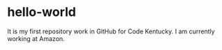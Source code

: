 # hello-world
It is my first repository work in GitHub for Code Kentucky.
I am currently working at Amazon.
